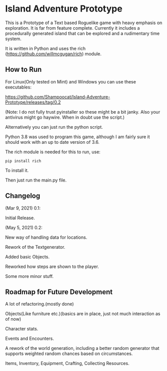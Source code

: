 # Island Adventure Prototype


This is a Prototype of a Text based Roguelike game with heavy emphasis on exploration. It is far from feature complete. Currently it includes a procedurally generated island that can be explored and a rudimentary time system. 


It is written in Python and uses the rich (https://github.com/willmcgugan/rich) module.


## How to Run

For Linux(Only tested on Mint) and Windows you can use these executables:

https://github.com/Shampoocat/Island-Adventure-Prototype/releases/tag/0.2


(Note: I do not fully trust pyinstaller so these might be a bit janky. Also your antivirus might go haywire. When in doubt use the script.)



Alternatively you can just run the python script.

 


Python 3.8 was used to program this game, although I am fairly sure it should work with an up to date version of 3.6.

The rich module is needed for this to run, use:

```
pip install rich
```

To install it.

Then just run the main.py file.

## Changelog

(Mar 9, 2021) 0.1:

Initial Release.

(May 5, 2021) 0.2:

New way of handling data for locations.

Rework of the Textgenerator.

Added basic Objects.

Reworked how steps are shown to the player.

Some more minor stuff.


## Roadmap for Future Development



A lot of refactoring.(mostly done)

Objects(Like furniture etc.)(basics are in place, just not much interaction as of now)

Character stats.

Events and Encounters.

A rework of the world generation, including a better random generator that supports weighted random chances based on circumstances. 

Items, Inventory, Equipment, Crafting, Collecting Resources.
